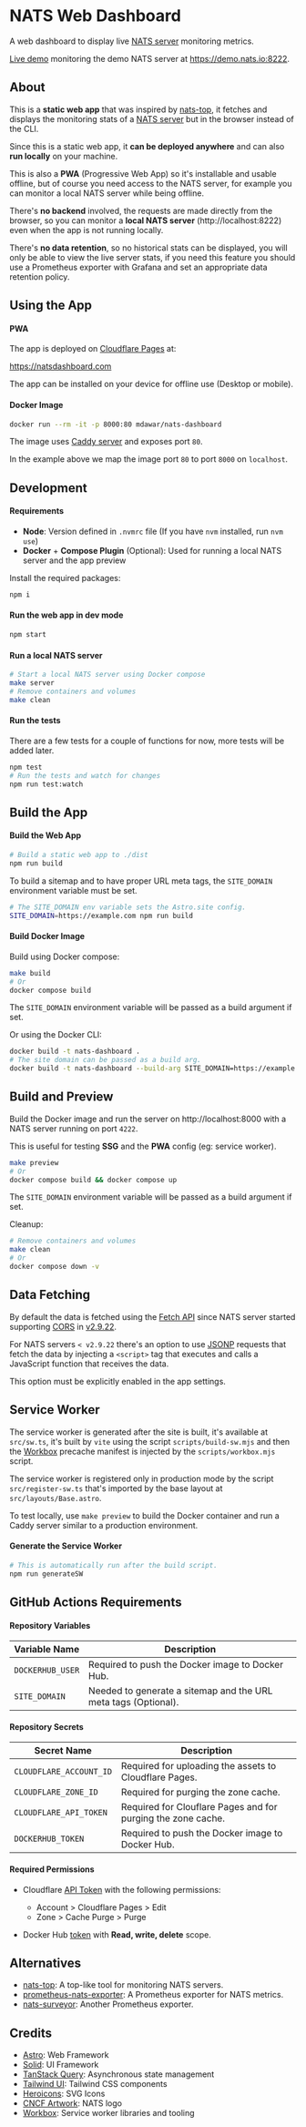 # NATS Web Dashboard

A web dashboard to display live [NATS server](https://nats.io) monitoring metrics.

[Live demo](https://natsdashboard.com/?url=https%3A%2F%2Fdemo.nats.io%3A8222) monitoring the demo NATS server at https://demo.nats.io:8222.

## About

This is a **static web app** that was inspired by [nats-top](https://github.com/nats-io/nats-top), it fetches and displays the monitoring stats of a [NATS server](https://nats.io) but in the browser instead of the CLI.

Since this is a static web app, it **can be deployed anywhere** and can also **run locally** on your machine.

This is also a **PWA** (Progressive Web App) so it's installable and usable offline, but of course you need access to the NATS server, for example you can monitor a local NATS server while being offline.

There's **no backend** involved, the requests are made directly from the browser, so you can monitor a **local NATS server** (http://localhost:8222) even when the app is not running locally.

There's **no data retention**, so no historical stats can be displayed, you will only be able to view the live server stats, if you need this feature you should use a Prometheus exporter with Grafana and set an appropriate data retention policy.

## Using the App

#### PWA

The app is deployed on [Cloudflare Pages](https://pages.cloudflare.com) at:

https://natsdashboard.com

The app can be installed on your device for offline use (Desktop or mobile).

#### Docker Image

```sh
docker run --rm -it -p 8000:80 mdawar/nats-dashboard
```

The image uses [Caddy server](https://caddyserver.com) and exposes port `80`.

In the example above we map the image port `80` to port `8000` on `localhost`.

## Development

#### Requirements

- **Node**: Version defined in `.nvmrc` file (If you have `nvm` installed, run `nvm use`)
- **Docker** + **Compose Plugin** (Optional): Used for running a local NATS server and the app preview

Install the required packages:

```sh
npm i
```

#### Run the web app in dev mode

```sh
npm start
```

#### Run a local NATS server

```sh
# Start a local NATS server using Docker compose
make server
# Remove containers and volumes
make clean
```

#### Run the tests

There are a few tests for a couple of functions for now, more tests will be added later.

```sh
npm test
# Run the tests and watch for changes
npm run test:watch
```

## Build the App

#### Build the Web App

```sh
# Build a static web app to ./dist
npm run build
```

To build a sitemap and to have proper URL meta tags, the `SITE_DOMAIN` environment variable must be set.

```sh
# The SITE_DOMAIN env variable sets the Astro.site config.
SITE_DOMAIN=https://example.com npm run build
```

#### Build Docker Image

Build using Docker compose:

```sh
make build
# Or
docker compose build
```

The `SITE_DOMAIN` environment variable will be passed as a build argument if set.

Or using the Docker CLI:

```sh
docker build -t nats-dashboard .
# The site domain can be passed as a build arg.
docker build -t nats-dashboard --build-arg SITE_DOMAIN=https://example.com .
```

## Build and Preview

Build the Docker image and run the server on http://localhost:8000 with a NATS server running on port `4222`.

This is useful for testing **SSG** and the **PWA** config (eg: service worker).

```sh
make preview
# Or
docker compose build && docker compose up
```

The `SITE_DOMAIN` environment variable will be passed as a build argument if set.

Cleanup:

```sh
# Remove containers and volumes
make clean
# Or
docker compose down -v
```

## Data Fetching

By default the data is fetched using the [Fetch API](https://developer.mozilla.org/en-US/docs/Web/API/Fetch_API) since NATS server started supporting [CORS](https://developer.mozilla.org/en-US/docs/Web/HTTP/CORS) in [v2.9.22](https://github.com/nats-io/nats-server/releases/tag/v2.9.22).

For NATS servers `< v2.9.22` there's an option to use [JSONP](https://en.wikipedia.org/wiki/JSONP) requests that fetch the data by injecting a `<script>` tag that executes and calls a JavaScript function that receives the data.

This option must be explicitly enabled in the app settings.

## Service Worker

The service worker is generated after the site is built, it's available at `src/sw.ts`, it's built by `vite` using the script `scripts/build-sw.mjs` and then the [Workbox](https://developer.chrome.com/docs/workbox) precache manifest is injected by the `scripts/workbox.mjs` script.

The service worker is registered only in production mode by the script `src/register-sw.ts` that's imported by the base layout at `src/layouts/Base.astro`.

To test locally, use `make preview` to build the Docker container and run a Caddy server similar to a production environment.

#### Generate the Service Worker

```sh
# This is automatically run after the build script.
npm run generateSW
```

## GitHub Actions Requirements

#### Repository Variables

| Variable Name    | Description                                                    |
| ---------------- | -------------------------------------------------------------- |
| `DOCKERHUB_USER` | Required to push the Docker image to Docker Hub.               |
| `SITE_DOMAIN`    | Needed to generate a sitemap and the URL meta tags (Optional). |

#### Repository Secrets

| Secret Name             | Description                                                  |
| ----------------------- | ------------------------------------------------------------ |
| `CLOUDFLARE_ACCOUNT_ID` | Required for uploading the assets to Cloudflare Pages.       |
| `CLOUDFLARE_ZONE_ID`    | Required for purging the zone cache.                         |
| `CLOUDFLARE_API_TOKEN`  | Required for Clouflare Pages and for purging the zone cache. |
| `DOCKERHUB_TOKEN`       | Required to push the Docker image to Docker Hub.             |

#### Required Permissions

- Cloudflare [API Token](https://dash.cloudflare.com/profile/api-tokens) with the following permissions:

  - Account > Cloudflare Pages > Edit
  - Zone > Cache Purge > Purge

- Docker Hub [token](https://hub.docker.com/settings/security) with **Read, write, delete** scope.

## Alternatives

- [nats-top](https://github.com/nats-io/nats-top): A top-like tool for monitoring NATS servers.
- [prometheus-nats-exporter](https://github.com/nats-io/prometheus-nats-exporter): A Prometheus exporter for NATS metrics.
- [nats-surveyor](https://github.com/nats-io/nats-surveyor): Another Prometheus exporter.

## Credits

- [Astro](https://astro.build/): Web Framework
- [Solid](https://www.solidjs.com/): UI Framework
- [TanStack Query](https://tanstack.com/query/latest): Asynchronous state management
- [Tailwind UI](https://tailwindui.com/): Tailwind CSS components
- [Heroicons](https://heroicons.com/): SVG Icons
- [CNCF Artwork](https://github.com/cncf/artwork): NATS logo
- [Workbox](https://developer.chrome.com/docs/workbox/): Service worker libraries and tooling
